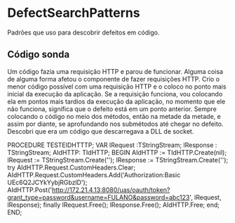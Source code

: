 # DefectSearchPatterns
Padrões que uso para descobrir defeitos em código.

## Código sonda
Um código fazia uma requisição HTTP e parou de funcionar. Alguma coisa de alguma forma afetou o componente de fazer requisições HTTP.
Crio o menor código possível com uma requisição HTTP e o coloco no ponto mais inicial da execução da aplicação.
Se a requisição funciona, vou colocando ela em pontos mais tardios da execução da aplicação, no momento que ele não funciona, significa que o defeito está em um ponto anterior.
Sempre colocando o código no meio dos métodos, então na metade da metade, e assim por diante, se aprofundando nos submétodos até chegar no defeito.
Descobri que era um código que descarregava a DLL de socket.

  PROCEDURE TESTEIDHTTTP;
  VAR
    lRequest :TStringStream;
    lResponse : TStringStream;
    AIdHTTP: TIdHTTP;
  BEGIN
    AIdHTTP := TIdHTTP.Create(nil);
    lRequest := TStringStream.Create('');
    lResponse := TStringStream.Create('');
    try
      AIdHTTP.Request.CustomHeaders.Clear;
      AIdHTTP.Request.CustomHeaders.Add('Authorization:Basic UEc6Q2JCYkYybjRGbzlD');
      AIdHTTP.Post('http://172.21.4.13:8080/uas/oauth/token?grant_type=password&username=FULANO&password=abc123', lRequest, lResponse);
    finally
      lRequest.Free();
      lResponse.Free();
      AIdHTTP.Free;
    end;
  END;
